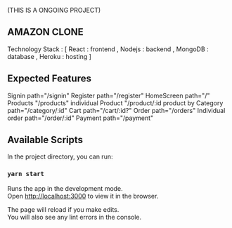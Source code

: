 (THIS IS A ONGOING PROJECT)
## AMAZON CLONE
Technology Stack : [
    React : frontend ,
    Nodejs : backend ,
    MongoDB : database ,
    Heroku : hosting
    ]

## Expected Features 
Signin  path="/signin"
Register path="/register"
HomeScreen  path="/"
Products "/products" 
individual Product "/product/:id
product by Category path="/category/:id"
Cart path="/cart/:id?"
Order path="/orders" 
Individual order path="/order/:id" 
Payment path="/payment"


## Available Scripts

In the project directory, you can run:

### `yarn start`

Runs the app in the development mode.<br />
Open [http://localhost:3000](http://localhost:3000) to view it in the browser.

The page will reload if you make edits.<br />
You will also see any lint errors in the console.

